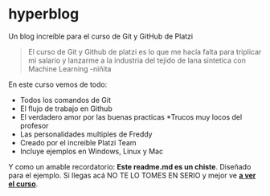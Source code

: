# hyperblog
Un blog increíble para el curso de Git y GitHub de Platzi
>El curso de Git y Github de platzi es lo que me hacía falta para triplicar mi salario y lanzarme a la industria del tejido de lana sintetica con Machine Learning
>-niñita

En este curso vemos de todo:
* Todos los comandos de Git
* El flujo de trabajo en Github
* El verdadero amor por las buenas practicas
*Trucos muy locos del profesor
* Las personalidades multiples de Freddy
* Creado por el increible Platzi Team
* Incluye ejemplos en Windows, Linux y Mac

Y como un amable recordatorio: **Este readme.md es un chiste**. Diseñado para el ejemplo. Si llegas acá NO TE LO TOMES EN SERIO y mejor ve [**a ver el curso**](https://platzi.com/cursos/git-github/ "a ver el curso").